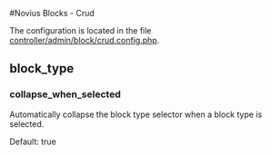 #Novius Blocks - Crud

The configuration is located in the file [controller/admin/block/crud.config.php](../config/controller/admin/block/crud.config.php).

## block_type

### collapse_when_selected

Automatically collapse the block type selector when a block type is selected.

Default: true
